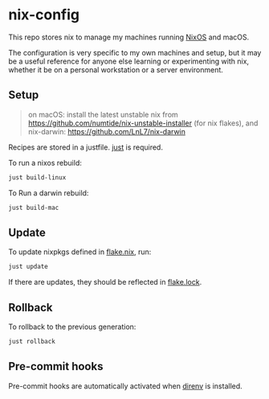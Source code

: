 # nix-config

This repo stores nix to manage my machines running [NixOS](https://nixos.org/) and macOS.

The configuration is very specific to my own machines and setup, but it may be a useful reference for anyone else learning or experimenting with nix, whether it be on a personal workstation or a server environment.

## Setup

> on macOS: install the latest unstable nix from https://github.com/numtide/nix-unstable-installer (for nix flakes),
> and nix-darwin: https://github.com/LnL7/nix-darwin

Recipes are stored in a justfile. [just](https://github.com/casey/just) is required.

To run a nixos rebuild:

```sh
just build-linux
```

To Run a darwin rebuild:

```sh
just build-mac
```

## Update

To update nixpkgs defined in [flake.nix](./flake.nix), run:

```sh
just update
```

If there are updates, they should be reflected in [flake.lock](./flake.lock).

## Rollback

To rollback to the previous generation:

```sh
just rollback
```

## Pre-commit hooks

Pre-commit hooks are automatically activated when [direnv](https://github.com/direnv/direnv) is installed.
